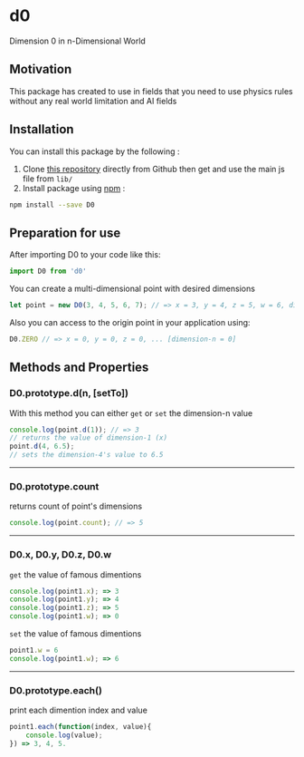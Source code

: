 # d0

Dimension 0 in n-Dimensional World


## Motivation

This package has created to use in fields that you need to use physics rules without any real world limitation and AI fields


## Installation

You can install this package by the following  :

 1. Clone [this repository](https://github.com/Alireza29675/d0) directly from Github then get and use the main js file from `lib/`
 2. Install package using [npm](https://npmjs.org) :
 ```bash
 npm install --save D0
 ```

## Preparation for use 

After importing D0 to your code like this:
```javascript
import D0 from 'd0'
```

You can create a multi-dimensional point with desired dimensions

```javascript
let point = new D0(3, 4, 5, 6, 7); // => x = 3, y = 4, z = 5, w = 6, dimension-5 = 7
```

Also you can access to the origin point in your application using:
```javascript
D0.ZERO // => x = 0, y = 0, z = 0, ... [dimension-n = 0]
```

## Methods and Properties


### D0.prototype.d(n, [setTo])

With this method you can either `get` or `set` the dimension-n value

```Javascript
console.log(point.d(1)); // => 3
// returns the value of dimension-1 (x)
point.d(4, 6.5);
// sets the dimension-4's value to 6.5
```

---

### D0.prototype.count

returns count of point's dimensions

```Javascript
console.log(point.count); // => 5
```

---

### D0.x, D0.y, D0.z, D0.w

`get` the value of famous dimentions

```Javascript
console.log(point1.x); => 3
console.log(point1.y); => 4
console.log(point1.z); => 5
console.log(point1.w); => 0
```

`set` the value of famous dimentions

```Javascript
point1.w = 6
console.log(point1.w); => 6
```

---

### D0.prototype.each()

print each dimention index and value

```Javascript
point1.each(function(index, value){
    console.log(value);
}) => 3, 4, 5.
```